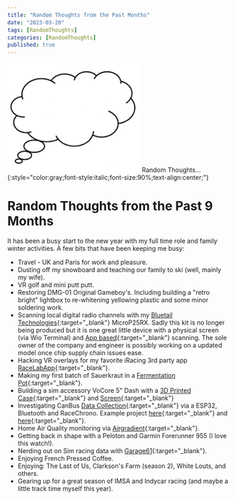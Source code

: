 ```yaml
---
title: "Random Thoughts from the Past Months"
date: "2023-03-20"
tags: [RandomThoughts]
categories: [RandomThoughts]
published: true
---
```

<img src="../images/thoughtbubble.png" alt="" width="300    "/>
Random Thoughts...
{:style="color:gray;font-style:italic;font-size:90%;text-align:center;"}

# Random Thoughts from the Past 9 Months
It has been a busy start to the new year with my full time role and family winter activities.  A few bits that have been keeping me busy:
* Travel - UK and Paris for work and pleasure.
* Dusting off my snowboard and teaching our family to ski (well, mainly my wife).
* VR golf and mini putt putt.
* Restoring DMG-01 Original Gameboy's.  Including building a "retro bright" lightbox to re-whitening yellowing plastic and some minor soldering work.
* Scanning local digital radio channels with my [Bluetail Technologies](https://bluetailtechnologies.com/){:target="_blank"} MicroP25RX.  Sadly this kit is no longer being produced but it is one great little device with a physical screen (via Wio Terminal) and [App based](https://github.com/tvelliott/MicroP25RXMon){:target="_blank"} scanning.  The sole owner of the company and engineer is possibly working on a updated model once chip supply chain issues ease.
* Hacking VR overlays for my favorite iRacing 3rd party app [RaceLabApp](https://racelab.app/){:target="_blank"}.
* Making my first batch of Sauerkraut in a [Fermentation Pot](https://www.amazon.com/dp/B01I8HT5IY){:target="_blank"}.
* Building a sim accessory VoCore 5" Dash with a [3D Printed Case](https://www.thingiverse.com/thing:5429126){:target="_blank"} and [Screen](https://vocore.io/screen.html){:target="_blank"}
* Investigating CanBus [Data Collection](https://racechrono.com/forum/discussion/1746/my-first-build-can-bus-and-gps-through-bluetooth-le/p4){:target="_blank"} via a ESP32, Bluetooth and RaceChrono.  Example project [here](https://github.com/joeroback/racechrono-canbus){:target="_blank"} and [here](https://g80.bimmerpost.com/forums/showthread.php?t=1959139){:target="_blank"}.
* Home Air Quality monitoring via [Airgradient](https://www.airgradient.com/open-airgradient/kits/){:target="_blank"}.
* Getting back in shape with a Peloton and Garmin Forerunner 955 (I love this watch!).
* Nerding out on Sim racing data with [Garage61](https://garage61.net/){:target="_blank"}.
* Enjoying French Pressed Coffee.
* Enjoying:  The Last of Us, Clarkson's Farm (season 2), White Louts, and others.
* Gearing up for a great season of IMSA and Indycar racing (and maybe a little track time myself this year).